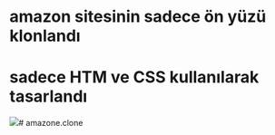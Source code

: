 # amazon sitesinin sadece ön yüzü klonlandı

# sadece HTM ve CSS kullanılarak tasarlandı

<img src="amazon.clone.gif.gif"/>#   a m a z o n e . c l o n e  
 